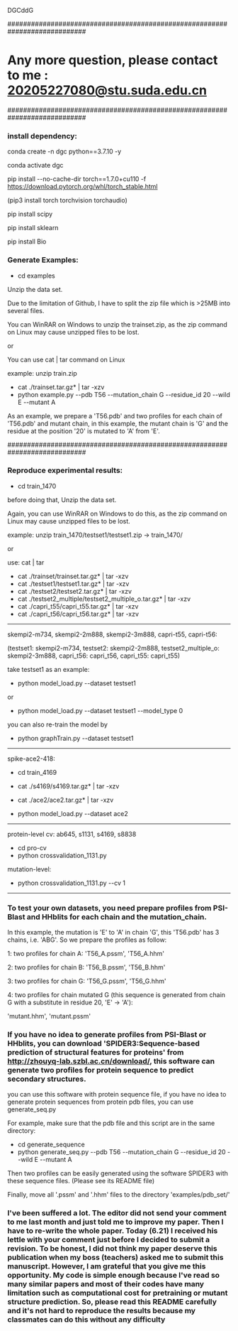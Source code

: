 

DGCddG

############################################################################

# Any more question, please contact to me : 20205227080@stu.suda.edu.cn

############################################################################

### install dependency:

conda create -n dgc python==3.7.10 -y

conda activate dgc

pip install  --no-cache-dir torch==1.7.0+cu110 -f  https://download.pytorch.org/whl/torch_stable.html

(pip3 install torch torchvision torchaudio)

pip install scipy

pip install sklearn

pip install Bio

### Generate Examples:
- cd examples

Unzip the data set. 

Due to the limitation of Github, I have to split the zip file which is >25MB into several files.

You can WinRAR on Windows to unzip the trainset.zip, as the zip command on Linux may cause unzipped files to be lost.

or

You can use cat | tar command on Linux

example: unzip train.zip

- cat ./trainset.tar.gz* | tar -xzv
- python example.py --pdb T56 --mutation_chain G --residue_id 20 --wild E --mutant A

As an example, we prepare a 'T56.pdb' and two profiles for each chain of 'T56.pdb' and mutant chain, in this example, the mutant chain is 'G' and the residue 
at the position '20' is mutated to 'A' from 'E'.

############################################################################

### Reproduce experimental results: 

- cd train_1470

before doing that, Unzip the data set. 

Again, you can use WinRAR on Windows to do this, as the zip command on Linux may cause unzipped files to be lost.

example: unzip train_1470/testset1/testset1.zip -> train_1470/

or

use: cat | tar

- cat ./trainset/trainset.tar.gz* | tar -xzv
- cat ./testset1/testset1.tar.gz* | tar -xzv
- cat ./testset2/testset2.tar.gz* | tar -xzv
- cat ./testset2_multiple/testset2_multiple_o.tar.gz* | tar -xzv
- cat ./capri_t55/capri_t55.tar.gz* | tar -xzv
- cat ./capri_t56/capri_t56.tar.gz* | tar -xzv

----------------------------------------------------------------------------
skempi2-m734, skempi2-2m888, skempi2-3m888, capri-t55, capri-t56:


(testset1: skempi2-m734, testset2: skempi2-2m888, testset2_multiple_o: skempi2-3m888, capri_t56: capri_t56, capri_t55: capri_t55)

take testset1 as an example:

- python model_load.py --dataset testset1

or

- python model_load.py --dataset testset1 --model_type 0

you can also re-train the model by

- python graphTrain.py --dataset testset1

----------------------------------------------------------------------------

spike-ace2-418:

- cd train_4169
- cat ./s4169/s4169.tar.gz* | tar -xzv
- cat ./ace2/ace2.tar.gz* | tar -xzv

- python model_load.py --dataset ace2

----------------------------------------------------------------------------

protein-level cv: ab645, s1131, s4169, s8838

- cd pro-cv
- python crossvalidation_1131.py

mutation-level:
- python crossvalidation_1131.py --cv 1

----------------------------------------------------------------------------
### To test your own datasets, you need prepare profiles from PSI-Blast and HHblits for each chain and the mutation_chain.
In this example, the mutation is 'E' to 'A' in chain 'G', this 'T56.pdb' has 3 chains, i.e. 'ABG'. So we prepare the profiles as follow:

1: two profiles for chain A:
'T56_A.pssm',
'T56_A.hhm'

2: two profiles for chain B:
'T56_B.pssm',
'T56_B.hhm'

3: two profiles for chain G:
'T56_G.pssm',
'T56_G.hhm'

4: two profiles for chain mutated G (this sequence is generated from chain G with a substitute in residue 20, 'E' -> 'A'):

'mutant.hhm',
'mutant.pssm'

### If you have no idea to generate profiles from PSI-Blast or HHblits, you can download 'SPIDER3:Sequence-based prediction of structural features for proteins' from http://zhouyq-lab.szbl.ac.cn/download/, this software can generate two profiles for protein sequence to predict secondary structures.
you can use this software with protein sequence file, if you have no idea to generate protein sequences from protein pdb files, you can use generate_seq.py

For example, make sure that the pdb file and this script are in the same directory:

- cd generate_sequence
- python generate_seq.py --pdb T56 --mutation_chain G --residue_id 20 --wild E --mutant A

Then two profiles can be easily generated using the software SPIDER3 with these sequence files. (Please see its README file) 

Finally, move all '.pssm' and '.hhm' files to the directory 'examples/pdb_set/'


### I've been suffered a lot. The editor did not send your comment to me last month and just told me to improve my paper. Then I have to re-write the whole paper. Today (6.21) I received his lettle with your comment just before I decided to submit a revision. To be honest, I did not think my paper deserve this publication when my boss (teachers) asked me to submit this manuscript. However, I am grateful that you give me this opportunity. My code is simple enough because I've read so many similar papers and most of their codes have many limitation such as computational cost for pretraining or mutant structure prediction. So, please read this README carefully and it's not hard to reproduce the results because my classmates can do this without any difficulty



